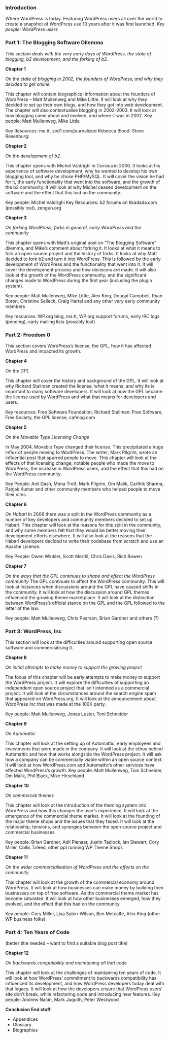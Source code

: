 ### Introduction
Where WordPress is today. Featuring WordPress users all over the world to create a snapshot of WordPress use 10 years after it was first launched. 
_Key people: WordPress users_ 

### Part 1: The Blogging Software Dilemma 

_This section deals with the very early days of WordPress, the state of blogging, b2 development, and the forking of b2._ 

**Chapter 1** 

_On the state of blogging in 2002, the founders of WordPress, and why they decided to get online._ 

This chapter will contain biographical information about the founders of WordPress – Matt Mullenweg and Mike Little. It will look at why they decided to set up their own blogs, and how they got into web development. The chapter will also contextualise blogging in 2002-2003. It will look at how blogging came about and evolved, and where it was in 2002. 
Key people: Matt Mullenweg, Mike Little 

Key Resources: ma.tt, zed1.com/journalized Rebecca Blood: Steve Rosenburg: 

**Chapter 2** 

_On the development of b2._ 

This chapter opens with Michel Valdrighi in Corsica in 2000. It looks at his experience of software development, why he wanted to develop his own blogging tool, and why he chose PHP/MySQL. It will cover the vision he had for it, the early functionality that went into the software, and the growth of the b2 community. It will look at why Michel ceased development on the software and the effect that this had on the community. 

Key people: Michel Valdrighi 
Key Resources: b2 forums on tikadada.com (possibly lost), zengun.org 

**Chapter 3** 

_On forking WordPress, forks in general, early WordPress and the community_ 

This chapter opens with Matt’s original post on “The Blogging Software” dilemma, and Mike’s comment about forking it. It looks at what it means to fork an open source project and the history of forks. It looks at why Matt decided to fork b2 and turn it into WordPress. This is followed by the early development of WordPress and the functionality that went into it. It will cover the development process and how decisions are made. It will also look at the growth of the WordPress community, and the significant changes made to WordPress during the first year (including the plugin system). 

Key people: Matt Mullenweg, Mike Little, Alex King, Dougal Campbell, Ryan Boren, Christine Selleck, Craig Hartel and any other very early community members 

Key resources: WP.org blog, ma.tt, WP.org support forums, early IRC logs (pending), early mailing lists (possibly lost) 

### Part 2: Freedom 0 

This section covers WordPress’s license, the GPL, how it has affected WordPress and impacted its growth. 

**Chapter 4** 

_On the GPL_ 

This chapter will cover the history and background of the GPL. It will look at why Richard Stallman created the license, what it means, and why its is important to many software developers. It will look at how the GPL became the license used by WordPress and what that means for developers and users. 

Key resources: Free Software Foundation, Richard Stallman: Free Software, Free Society, the GPL license, cafelog.com 

**Chapter 5** 

_On the Movable Type Licensing Change_ 

In May 2004, Movable Type changed their license. This precipitated a huge influx of people moving to WordPress. The writer, Mark Pilgrim, wrote an influential post that spurred people to move. This chapter will look at the effects of that licensing change, notable people who made the move to WordPress, the increase in WordPress users, and the effect that this had on the WordPress community. 

Key People: Anil Dash, Mena Trott, Mark Pilgrim, Om Malik, Carthik Sharma, Panjak Kumar and other community members who helped people to move their sites. 

**Chapter 6** 

_On Habari_ In 2006 there was a split in the WordPress community as a number of key developers and community members decided to set up Habari. This chapter will look at the reasons for this split in the community, and why some members felt that they would be better moving their development efforts elsewhere. It will also look at the reasons that the Habari developers decided to write their codebase from scratch and use an Apache License. 

Key People: Owen Winkler, Scott Merrill, Chris Davis, Rich Bowen 

**Chapter 7** 

_On the ways that the GPL continues to shape and effect the WordPress community_ The GPL continues to affect the WordPress community. This will look at instances when discussions around the GPL have caused shifts in the community. It will look at how the discussion around GPL themes influenced the growing theme marketplace. It will look at the distinction between WordPress’s official stance on the GPL and the GPL followed to the letter of the law. 

Key people: Matt Mullenweg, Chris Pearson, Brian Gardner and others (?) 

### Part 3: WordPress, Inc 

This section will look at the difficulties around supporting open source software and commercialising it. 

**Chapter 8** 

_On initial attempts to make money to support the growing project_ 

The focus of this chapter will be early attempts to make money to support the WordPress project. It will explore the difficulties of supporting an independent open source project that isn’t intended as a commercial project. It will look at the circumstances around the search engine spam that appeared on WordPress.org. It will look at the announcement about WordPress Inc that was made at the 100K party. 

Key people: Matt Mullenweg, Jonas Luster, Toni Schneider 

**Chapter 9** 

_On Automattic_

 This chapter will look at the setting up of Automattic, early employees and investments that were made in the company. It will look at the ethos behind Automattic and how that works alongside the WordPress project. It will ask how a company can be commercially viable within an open source context. It will look at how WordPress.com and Automattic’s other services have effected WordPress’s growth. 
Key people: Matt Mullenweg, Toni Schneider, Om Malik, Phil Black, Mike Hirschland 

**Chapter 10** 

_On commercial themes_ 

This chapter will look at the introduction of the theming system into WordPress and how this changes the user’s experience. It will look at the emergence of the commercial theme market. It will look at the founding of the major theme shops and the issues that they faced. It will look at the relationship, tensions, and synergies between the open source project and commercial businesses. 

Key people: Brian Gardner, Adii Pienaar, Justin Tadlock, Ian Stewart, Cory Miller, Collis Ta’eed, other ppl running WP Theme Shops 

**Chapter 11** 

_On the wider commercialisation of WordPress and the effects on the community_ 

This chapter will look at the growth of the commercial economy around WordPress. It will look at how businesses can make money by building their businesses on top of free software. As the commercial theme market has become saturated, it will look at how other businesses emerged, how they evolved, and the effect that this had on the community. 

Key people: Cory Miller, Lisa Sabin-Wilson, Ben Metcalfe, Alex King (other WP business folks) 

### Part 4: Ten Years of Code 

(better title needed – want to find a suitable blog post title) 

**Chapter 12** 

_On backwards compatibility and maintaining all that code_ 

This chapter will look at the challenges of maintaining ten years of code. It will look at how WordPress’ commitment to backwards compatibility has influenced its development, and how WordPress developers today deal with that legacy. It will look at how the developers ensure that WordPress users’ site don’t break, while refactoring code and introducing new features. Key people: Andrew Nacin, Mark Jaquith, Peter Westwood 

**Conclusion** 
**End stuff** 
* Appendices 
* Glossary 
* Biographies 
